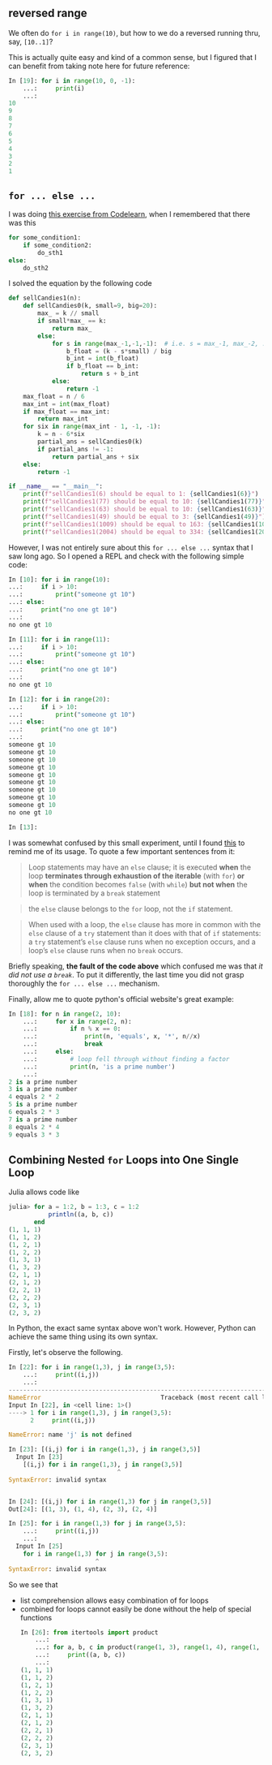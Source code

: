 ## reversed range
We often do `for i in range(10)`, but how to we do a reversed running thru, say, `[10..1]`?

This is actually quite easy and kind of a common sense, but I figured that I can benefit from taking note here for future reference:
```python
In [19]: for i in range(10, 0, -1):
    ...:     print(i)
    ...:
10
9
8
7
6
5
4
3
2
1
```


## `for ... else ...`
I was doing [this exercise from Codelearn](https://codelearn.io/training/detail/2705562), when I remembered that there was this
```python
for some_condition1:
    if some_condition2:
        do_sth1
else:
    do_sth2
```
I solved the equation by the following code
```python
def sellCandies1(n):
    def sellCandies0(k, small=9, big=20):
        max_ = k // small
        if small*max_ == k:
            return max_
        else:
            for s in range(max_-1,-1,-1):  # i.e. s = max_-1, max_-2, ..., 2, 1, 0
                b_float = (k - s*small) / big
                b_int = int(b_float)
                if b_float == b_int:
                    return s + b_int
            else:
                return -1
    max_float = n / 6 
    max_int = int(max_float)
    if max_float == max_int:
        return max_int
    for six in range(max_int - 1, -1, -1):
        k = n - 6*six
        partial_ans = sellCandies0(k)
        if partial_ans != -1:
            return partial_ans + six
    else:
        return -1

if __name__ == "__main__":
    print(f"sellCandies1(6) should be equal to 1: {sellCandies1(6)}")
    print(f"sellCandies1(77) should be equal to 10: {sellCandies1(77)}")
    print(f"sellCandies1(63) should be equal to 10: {sellCandies1(63)}")
    print(f"sellCandies1(49) should be equal to 3: {sellCandies1(49)}")
    print(f"sellCandies1(1009) should be equal to 163: {sellCandies1(1009)}")
    print(f"sellCandies1(2004) should be equal to 334: {sellCandies1(2004)}")
```

However, I was not entirely sure about this `for ... else ...` syntax that I saw long ago. So I opened a REPL and check with the following simple code:
```python
In [10]: for i in range(10):
...:     if i > 10:
...:         print("someone gt 10")
...: else:
...:     print("no one gt 10")
...:
no one gt 10

In [11]: for i in range(11):
...:     if i > 10:
...:         print("someone gt 10")
...: else:
...:     print("no one gt 10")
...:
no one gt 10

In [12]: for i in range(20):
...:     if i > 10:
...:         print("someone gt 10")
...: else:
...:     print("no one gt 10")
...:
someone gt 10
someone gt 10
someone gt 10
someone gt 10
someone gt 10
someone gt 10
someone gt 10
someone gt 10
someone gt 10
no one gt 10

In [13]:
```

I was somewhat confused by this small experiment, until I found [this](https://docs.python.org/3/tutorial/controlflow.html#break-and-continue-statements-and-else-clauses-on-loops) to remind me of its usage. To quote a few important sentences from it:
> Loop statements may have an `else` clause; it is executed **when** the loop **terminates through exhaustion of the iterable** (with `for`) **or when** the condition becomes `false` (with `while`) **but not when** the loop is terminated by a `break` statement

> the `else` clause belongs to the `for` loop, not the `if` statement.

> When used with a loop, the `else` clause has more in common with the `else` clause of a `try` statement than it does with that of `if` statements: a `try` statement’s `else` clause runs when no exception occurs, and a loop’s `else` clause runs when no `break` occurs.

Briefly speaking, **the fault of the code above** which confused me was that _it did not use a `break`_.
To put it differently, the last time you did not grasp thoroughly the `for ... else ...` mechanism.

Finally, allow me to quote python's official website's great example:
```python
In [18]: for n in range(2, 10):
    ...:     for x in range(2, n):
    ...:         if n % x == 0:
    ...:             print(n, 'equals', x, '*', n//x)
    ...:             break
    ...:     else:
    ...:         # loop fell through without finding a factor
    ...:         print(n, 'is a prime number')
    ...:
2 is a prime number
3 is a prime number
4 equals 2 * 2
5 is a prime number
6 equals 2 * 3
7 is a prime number
8 equals 2 * 4
9 equals 3 * 3
```


## Combining Nested `for` Loops into One Single Loop
Julia allows code like
```julia
julia> for a = 1:2, b = 1:3, c = 1:2
           println((a, b, c))
       end
(1, 1, 1)
(1, 1, 2)
(1, 2, 1)
(1, 2, 2)
(1, 3, 1)
(1, 3, 2)
(2, 1, 1)
(2, 1, 2)
(2, 2, 1)
(2, 2, 2)
(2, 3, 1)
(2, 3, 2)
```

In Python, the exact same syntax above won't work. However, Python
can achieve the same thing using its own syntax.

Firstly, let's observe the following.
```python
In [22]: for i in range(1,3), j in range(3,5):
    ...:     print((i,j))
    ...:
---------------------------------------------------------------------------
NameError                                 Traceback (most recent call last)
Input In [22], in <cell line: 1>()
----> 1 for i in range(1,3), j in range(3,5):
      2     print((i,j))

NameError: name 'j' is not defined

In [23]: [(i,j) for i in range(1,3), j in range(3,5)]
  Input In [23]
    [(i,j) for i in range(1,3), j in range(3,5)]
                              ^
SyntaxError: invalid syntax


In [24]: [(i,j) for i in range(1,3) for j in range(3,5)]
Out[24]: [(1, 3), (1, 4), (2, 3), (2, 4)]

In [25]: for i in range(1,3) for j in range(3,5):
    ...:     print((i,j))
    ...:
  Input In [25]
    for i in range(1,3) for j in range(3,5):
                        ^
SyntaxError: invalid syntax
```
So we see that

- list comprehension allows easy combination of for loops
- combined for loops cannot easily be done without the help of special functions
  ```python
  In [26]: from itertools import product
      ...:
      ...: for a, b, c in product(range(1, 3), range(1, 4), range(1, 3)):
      ...:     print((a, b, c))
      ...:
  (1, 1, 1)
  (1, 1, 2)
  (1, 2, 1)
  (1, 2, 2)
  (1, 3, 1)
  (1, 3, 2)
  (2, 1, 1)
  (2, 1, 2)
  (2, 2, 1)
  (2, 2, 2)
  (2, 3, 1)
  (2, 3, 2)
  ```

